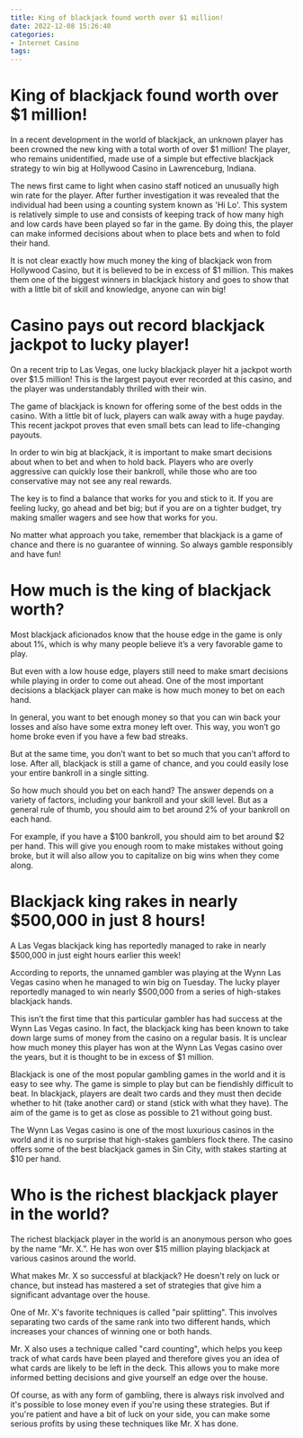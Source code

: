 ```yaml
---
title: King of blackjack found worth over $1 million!
date: 2022-12-08 15:26:40
categories:
- Internet Casino
tags:
---
```



#  King of blackjack found worth over $1 million!

In a recent development in the world of blackjack, an unknown player has been crowned the new king with a total worth of over $1 million! The player, who remains unidentified, made use of a simple but effective blackjack strategy to win big at Hollywood Casino in Lawrenceburg, Indiana.

The news first came to light when casino staff noticed an unusually high win rate for the player. After further investigation it was revealed that the individual had been using a counting system known as 'Hi Lo'. This system is relatively simple to use and consists of keeping track of how many high and low cards have been played so far in the game. By doing this, the player can make informed decisions about when to place bets and when to fold their hand.

It is not clear exactly how much money the king of blackjack won from Hollywood Casino, but it is believed to be in excess of $1 million. This makes them one of the biggest winners in blackjack history and goes to show that with a little bit of skill and knowledge, anyone can win big!

#  Casino pays out record blackjack jackpot to lucky player!

On a recent trip to Las Vegas, one lucky blackjack player hit a jackpot worth over $1.5 million! This is the largest payout ever recorded at this casino, and the player was understandably thrilled with their win.

The game of blackjack is known for offering some of the best odds in the casino. With a little bit of luck, players can walk away with a huge payday. This recent jackpot proves that even small bets can lead to life-changing payouts.

In order to win big at blackjack, it is important to make smart decisions about when to bet and when to hold back. Players who are overly aggressive can quickly lose their bankroll, while those who are too conservative may not see any real rewards.

The key is to find a balance that works for you and stick to it. If you are feeling lucky, go ahead and bet big; but if you are on a tighter budget, try making smaller wagers and see how that works for you.

No matter what approach you take, remember that blackjack is a game of chance and there is no guarantee of winning. So always gamble responsibly and have fun!

#  How much is the king of blackjack worth? 

Most blackjack aficionados know that the house edge in the game is only about 1%, which is why many people believe it’s a very favorable game to play. 

But even with a low house edge, players still need to make smart decisions while playing in order to come out ahead. One of the most important decisions a blackjack player can make is how much money to bet on each hand.

In general, you want to bet enough money so that you can win back your losses and also have some extra money left over. This way, you won’t go home broke even if you have a few bad streaks.

But at the same time, you don’t want to bet so much that you can’t afford to lose. After all, blackjack is still a game of chance, and you could easily lose your entire bankroll in a single sitting.

So how much should you bet on each hand? The answer depends on a variety of factors, including your bankroll and your skill level. But as a general rule of thumb, you should aim to bet around 2% of your bankroll on each hand.

For example, if you have a $100 bankroll, you should aim to bet around $2 per hand. This will give you enough room to make mistakes without going broke, but it will also allow you to capitalize on big wins when they come along.

#  Blackjack king rakes in nearly $500,000 in just 8 hours!

A Las Vegas blackjack king has reportedly managed to rake in nearly $500,000 in just eight hours earlier this week!

According to reports, the unnamed gambler was playing at the Wynn Las Vegas casino when he managed to win big on Tuesday. The lucky player reportedly managed to win nearly $500,000 from a series of high-stakes blackjack hands.

This isn’t the first time that this particular gambler has had success at the Wynn Las Vegas casino. In fact, the blackjack king has been known to take down large sums of money from the casino on a regular basis. It is unclear how much money this player has won at the Wynn Las Vegas casino over the years, but it is thought to be in excess of $1 million.

Blackjack is one of the most popular gambling games in the world and it is easy to see why. The game is simple to play but can be fiendishly difficult to beat. In blackjack, players are dealt two cards and they must then decide whether to hit (take another card) or stand (stick with what they have). The aim of the game is to get as close as possible to 21 without going bust.

The Wynn Las Vegas casino is one of the most luxurious casinos in the world and it is no surprise that high-stakes gamblers flock there. The casino offers some of the best blackjack games in Sin City, with stakes starting at $10 per hand.

#  Who is the richest blackjack player in the world?

The richest blackjack player in the world is an anonymous person who goes by the name “Mr. X.”. He has won over $15 million playing blackjack at various casinos around the world.

What makes Mr. X so successful at blackjack? He doesn't rely on luck or chance, but instead has mastered a set of strategies that give him a significant advantage over the house.

One of Mr. X's favorite techniques is called "pair splitting". This involves separating two cards of the same rank into two different hands, which increases your chances of winning one or both hands.

Mr. X also uses a technique called "card counting", which helps you keep track of what cards have been played and therefore gives you an idea of what cards are likely to be left in the deck. This allows you to make more informed betting decisions and give yourself an edge over the house.

Of course, as with any form of gambling, there is always risk involved and it's possible to lose money even if you're using these strategies. But if you're patient and have a bit of luck on your side, you can make some serious profits by using these techniques like Mr. X has done.